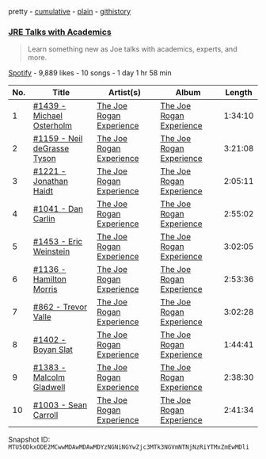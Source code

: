pretty - [cumulative](/playlists/cumulative/37i9dQZF1DX455rqxvhRwQ.md) - [plain](/playlists/plain/37i9dQZF1DX455rqxvhRwQ) - [githistory](https://github.githistory.xyz/mackorone/spotify-playlist-archive/blob/main/playlists/plain/37i9dQZF1DX455rqxvhRwQ)

### [JRE Talks with Academics](https://open.spotify.com/playlist/37i9dQZF1DX455rqxvhRwQ)

> Learn something new as Joe talks with academics, experts, and more.

[Spotify](https://open.spotify.com/user/spotify) - 9,889 likes - 10 songs - 1 day 1 hr 58 min

| No. | Title | Artist(s) | Album | Length |
|---|---|---|---|---|
| 1 | [\#1439 \- Michael Osterholm](https://open.spotify.com/episode/19tbM1zqjc6KjcRbzMwihN) | [The Joe Rogan Experience](https://open.spotify.com/show/4rOoJ6Egrf8K2IrywzwOMk) | [The Joe Rogan Experience](https://open.spotify.com/show/4rOoJ6Egrf8K2IrywzwOMk) | 1:34:10 |
| 2 | [\#1159 \- Neil deGrasse Tyson](https://open.spotify.com/episode/6yjxExOSU9UvcAVkonaps4) | [The Joe Rogan Experience](https://open.spotify.com/show/4rOoJ6Egrf8K2IrywzwOMk) | [The Joe Rogan Experience](https://open.spotify.com/show/4rOoJ6Egrf8K2IrywzwOMk) | 3:21:08 |
| 3 | [\#1221 \- Jonathan Haidt](https://open.spotify.com/episode/40C1TzeSXuEnqQomY8ayQW) | [The Joe Rogan Experience](https://open.spotify.com/show/4rOoJ6Egrf8K2IrywzwOMk) | [The Joe Rogan Experience](https://open.spotify.com/show/4rOoJ6Egrf8K2IrywzwOMk) | 2:05:11 |
| 4 | [\#1041 \- Dan Carlin](https://open.spotify.com/episode/7xhBFsOUDS79vAhEYJWq9h) | [The Joe Rogan Experience](https://open.spotify.com/show/4rOoJ6Egrf8K2IrywzwOMk) | [The Joe Rogan Experience](https://open.spotify.com/show/4rOoJ6Egrf8K2IrywzwOMk) | 2:55:02 |
| 5 | [\#1453 \- Eric Weinstein](https://open.spotify.com/episode/78HkbguvMumJfUUC2ToHzt) | [The Joe Rogan Experience](https://open.spotify.com/show/4rOoJ6Egrf8K2IrywzwOMk) | [The Joe Rogan Experience](https://open.spotify.com/show/4rOoJ6Egrf8K2IrywzwOMk) | 3:02:05 |
| 6 | [\#1136 \- Hamilton Morris](https://open.spotify.com/episode/4xBgDDb5rBrTWo0qIUXfuG) | [The Joe Rogan Experience](https://open.spotify.com/show/4rOoJ6Egrf8K2IrywzwOMk) | [The Joe Rogan Experience](https://open.spotify.com/show/4rOoJ6Egrf8K2IrywzwOMk) | 2:53:36 |
| 7 | [\#862 \- Trevor Valle](https://open.spotify.com/episode/7hlnaLC642ReafI6SBiYAC) | [The Joe Rogan Experience](https://open.spotify.com/show/4rOoJ6Egrf8K2IrywzwOMk) | [The Joe Rogan Experience](https://open.spotify.com/show/4rOoJ6Egrf8K2IrywzwOMk) | 3:02:28 |
| 8 | [\#1402 \- Boyan Slat](https://open.spotify.com/episode/1KEwHVvJKNce09dWQBu692) | [The Joe Rogan Experience](https://open.spotify.com/show/4rOoJ6Egrf8K2IrywzwOMk) | [The Joe Rogan Experience](https://open.spotify.com/show/4rOoJ6Egrf8K2IrywzwOMk) | 1:44:41 |
| 9 | [\#1383 \- Malcolm Gladwell](https://open.spotify.com/episode/2YXIDPs07hoBtyJjYwm6pN) | [The Joe Rogan Experience](https://open.spotify.com/show/4rOoJ6Egrf8K2IrywzwOMk) | [The Joe Rogan Experience](https://open.spotify.com/show/4rOoJ6Egrf8K2IrywzwOMk) | 2:38:30 |
| 10 | [\#1003 \- Sean Carroll](https://open.spotify.com/episode/3CUzPLZC4OEj9aROCEiEAe) | [The Joe Rogan Experience](https://open.spotify.com/show/4rOoJ6Egrf8K2IrywzwOMk) | [The Joe Rogan Experience](https://open.spotify.com/show/4rOoJ6Egrf8K2IrywzwOMk) | 2:41:34 |

Snapshot ID: `MTU5ODkxODE2MCwwMDAwMDAwMDYzNGNiNGYwZjc3MTk3NGVmNTNjNzRiYTMxZmEwMDli`
